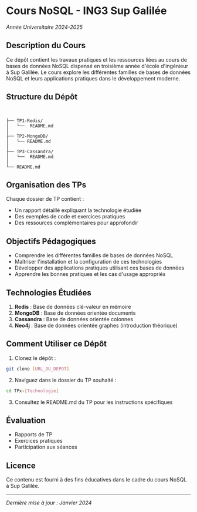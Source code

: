 # Cours NoSQL - ING3 Sup Galilée
*Année Universitaire 2024-2025*

## Description du Cours
Ce dépôt contient les travaux pratiques et les ressources liées au cours de bases de données NoSQL dispensé en troisième année d'école d'ingénieur à Sup Galilée. Le cours explore les différentes familles de bases de données NoSQL et leurs applications pratiques dans le développement moderne.

## Structure du Dépôt

```


├── TP1-Redis/
│   └──  README.md
│
├── TP2-MongoDB/
│   └── README.md
│
├── TP3-Cassandra/
│   └──  README.md
│
└── README.md
```

## Organisation des TPs
Chaque dossier de TP contient :
- Un rapport détaillé expliquant la technologie étudiée
- Des exemples de code et exercices pratiques
- Des ressources complémentaires pour approfondir

## Objectifs Pédagogiques
- Comprendre les différentes familles de bases de données NoSQL
- Maîtriser l'installation et la configuration de ces technologies
- Développer des applications pratiques utilisant ces bases de données
- Apprendre les bonnes pratiques et les cas d'usage appropriés

## Technologies Étudiées
1. **Redis** : Base de données clé-valeur en mémoire
2. **MongoDB** : Base de données orientée documents
3. **Cassandra** : Base de données orientée colonnes
4. **Neo4j** : Base de données orientée graphes (introduction théorique)

## Comment Utiliser ce Dépôt
1. Clonez le dépôt :
```bash
git clone [URL_DU_DEPOT]
```

2. Naviguez dans le dossier du TP souhaité :
```bash
cd TPx-[Technologie]
```

3. Consultez le README.md du TP pour les instructions spécifiques

## Évaluation
- Rapports de TP
- Exercices pratiques
- Participation aux séances


## Licence
Ce contenu est fourni à des fins éducatives dans le cadre du cours NoSQL à Sup Galilée.

---
*Dernière mise à jour : Janvier 2024*
